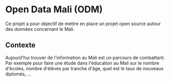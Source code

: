 # Open Data Mali (ODM)
Ce projet a pour objectif de mettre en place un projet open source autour des données concernant le Mali.

## Contexte

Aujourd'hui trouver de l'information au Mali est un parcours de combattant.
Par exemple pour faire une étude dans l'éducation au Mali sur le nombre d'écoles, nombre d'élèves par tranche d'âge, quel est le taux de nouveaux diplomés, ...

